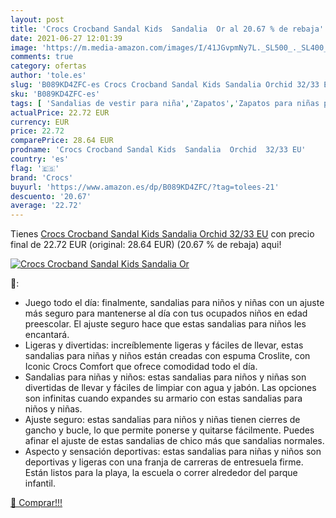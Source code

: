 ```yaml
---
layout: post
title: 'Crocs Crocband Sandal Kids  Sandalia  Or al 20.67 % de rebaja'
date: 2021-06-27 12:01:39
image: 'https://m.media-amazon.com/images/I/41JGvpmNy7L._SL500_._SL400_.jpg'
comments: true
category: ofertas
author: 'tole.es'
slug: 'B089KD4ZFC-es Crocs Crocband Sandal Kids Sandalia Orchid 32/33 EU'
sku: 'B089KD4ZFC-es'
tags: [ 'Sandalias de vestir para niña','Zapatos','Zapatos para niñas pequeñas','Zapatos para niños pequeños','Zapatos y complementos','crocs','sandalia', ]
actualPrice: 22.72 EUR
currency: EUR
price: 22.72
comparePrice: 28.64 EUR
prodname: 'Crocs Crocband Sandal Kids  Sandalia  Orchid  32/33 EU'
country: 'es'
flag: '🇪🇸'
brand: 'Crocs'
buyurl: 'https://www.amazon.es/dp/B089KD4ZFC/?tag=tolees-21'
descuento: '20.67'
average: '22.72'
---
```


Tienes [Crocs Crocband Sandal Kids  Sandalia  Orchid  32/33 EU](https://www.amazon.es/dp/B089KD4ZFC/?tag=tolees-21) con precio final de  22.72 EUR (original: 28.64 EUR) (20.67 %  de rebaja) aqui!

[![Crocs Crocband Sandal Kids  Sandalia  Or](https://m.media-amazon.com/images/I/41JGvpmNy7L._SL500_._SL400_.jpg)](https://www.amazon.es/dp/B089KD4ZFC/?tag=tolees-21)

🔎:

- Juego todo el día: finalmente, sandalias para niños y niñas con un ajuste más seguro para mantenerse al día con tus ocupados niños en edad preescolar. El ajuste seguro hace que estas sandalias para niños les encantará.
- Ligeras y divertidas: increíblemente ligeras y fáciles de llevar, estas sandalias para niñas y niños están creadas con espuma Croslite, con Iconic Crocs Comfort que ofrece comodidad todo el día.
- Sandalias para niñas y niños: estas sandalias para niños y niñas son divertidas de llevar y fáciles de limpiar con agua y jabón. Las opciones son infinitas cuando expandes su armario con estas sandalias para niños y niñas.
- Ajuste seguro: estas sandalias para niños y niñas tienen cierres de gancho y bucle, lo que permite ponerse y quitarse fácilmente. Puedes afinar el ajuste de estas sandalias de chico más que sandalias normales.
- Aspecto y sensación deportivas: estas sandalias para niñas y niños son deportivas y ligeras con una franja de carreras de entresuela firme. Están listos para la playa, la escuela o correr alrededor del parque infantil.

[🛒 Comprar!!!](https://www.amazon.es/dp/B089KD4ZFC/?tag=tolees-21)

